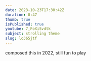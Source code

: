```yaml
---
date: 2023-10-23T17:30:42Z
duration: 0:47
thumb: true
isPublished: true
youtube: 7_FoXiSvdtk
subject: strolling theme
slug: lo365jtf
---
```

composed this in 2022, still fun to play
